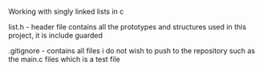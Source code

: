 Working with singly linked lists in c

list.h - header file contains all the prototypes and structures used in this project, it is include guarded

.gitignore - contains all files i do not wish to push to the repository such as the main.c files which is a test file
